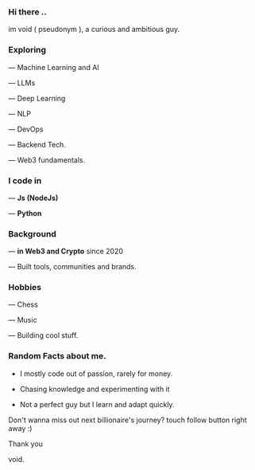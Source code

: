 ### Hi there ..
im void ( pseudonym ), a curious and ambitious guy.

### Exploring
— Machine Learning and AI

— LLMs

— Deep Learning

— NLP

— DevOps 

— Backend Tech.

— Web3 fundamentals.

### I code in 
— **Js (NodeJs)**

— **Python**

### Background
— **in Web3 and Crypto** since 2020

— Built tools, communities and brands.


### Hobbies 
— Chess

— Music

— Building cool stuff.



### Random Facts about me.
- I mostly code out of passion, rarely for money. 

- Chasing knowledge and experimenting with it 

- Not a perfect guy but I learn and adapt quickly.


Don't wanna miss out next billionaire's journey? touch follow button right away :)


Thank you

void.

